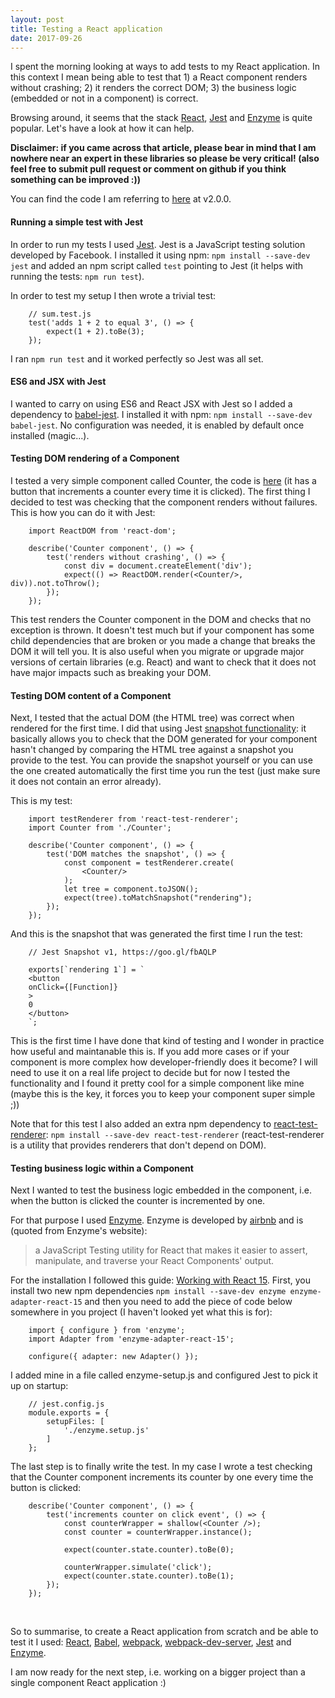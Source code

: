 ```yaml
---
layout: post
title: Testing a React application
date: 2017-09-26
---
```


I spent the morning looking at ways to add tests to my React application. In this context I mean being able to test that 1) a React component renders without crashing; 2) it renders the correct DOM; 3) the business logic (embedded or not in a component) is correct.

Browsing around, it seems that the stack [React](https://facebook.github.io/react/), [Jest](https://facebook.github.io/jest/) and [Enzyme](http://airbnb.io/enzyme/) is quite popular.
Let's have a look at how it can help.

**Disclaimer: if you came across that article, please bear in mind that I am nowhere near an expert in these libraries so please be very critical! (also feel free to submit pull request or comment on github if you think something can be improved :))**

You can find the code I am referring to [here](https://github.com/caroleolivier/minimal-react-starter/tree/v2.0.0) at v2.0.0.

#### Running a simple test with Jest

In order to run my tests I used [Jest](https://facebook.github.io/jest/). Jest is a JavaScript testing solution developed by Facebook. I installed it using npm: `npm install --save-dev jest` and added an npm script called `test` pointing to Jest (it helps with running the tests: `npm run test`).

In order to test my setup I then wrote a trivial test:
```
    // sum.test.js
    test('adds 1 + 2 to equal 3', () => {
        expect(1 + 2).toBe(3);
    });
```
I ran `npm run test` and it worked perfectly so Jest was all set.


#### ES6 and JSX with Jest

I wanted to carry on using ES6 and React JSX with Jest so I added a dependency to [babel-jest](https://github.com/facebook/jest/tree/master/packages/babel-jest). I installed it with npm: `npm install --save-dev babel-jest`.
No configuration was needed, it is enabled by default once installed (magic...).


#### Testing DOM rendering of a Component

I tested a very simple component called Counter, the code is [here](https://github.com/caroleolivier/minimal-react-starter/blob/master/src/Counter.js) (it has a button that increments a counter every time it is clicked).
The first thing I decided to test was checking that the component renders without failures. This is how you can do it with Jest:
```
    import ReactDOM from 'react-dom';

    describe('Counter component', () => {
        test('renders without crashing', () => {
            const div = document.createElement('div');
            expect(() => ReactDOM.render(<Counter/>, div)).not.toThrow();
        });
    });
```
This test renders the Counter component in the DOM and checks that no exception is thrown. It doesn't test much but if your component has some child dependencies that are broken or you made a change that breaks the DOM it will tell you.
It is also useful when you migrate or upgrade major versions of certain libraries (e.g. React) and want to check that it does not have major impacts such as breaking your DOM.


#### Testing DOM content of a Component

Next, I tested that the actual DOM (the HTML tree) was correct when rendered for the first time. I did that using Jest [snapshot functionality](https://facebook.github.io/jest/docs/en/snapshot-testing.html): it basically allows you to check that the DOM generated for your component hasn't changed by comparing the HTML tree against a snapshot you provide to the test. You can provide the snapshot yourself or you can use the one created automatically the first time you run the test (just make sure it does not contain an error already).

This is my test:
```
    import testRenderer from 'react-test-renderer';
    import Counter from './Counter';

    describe('Counter component', () => {
        test('DOM matches the snapshot', () => {
            const component = testRenderer.create(
                <Counter/>
            );
            let tree = component.toJSON();
            expect(tree).toMatchSnapshot("rendering");
        });
    });
```
And this is the snapshot that was generated the first time I run the test:
```
    // Jest Snapshot v1, https://goo.gl/fbAQLP

    exports[`rendering 1`] = `
    <button
    onClick={[Function]}
    >
    0
    </button>
    `;
```
This is the first time I have done that kind of testing and I wonder in practice how useful and maintanable this is. If you add more cases or if your component is more complex how developer-friendly does it become? I will need to use it on a real life project to decide but for now I tested the functionality and I found it pretty cool for a simple component like mine (maybe this is the key, it forces you to keep your component super simple ;))

Note that for this test I also added an extra npm dependency to [react-test-renderer](https://www.npmjs.com/package/react-test-renderer): `npm install --save-dev react-test-renderer` (react-test-renderer is a utility that provides renderers that don't depend on DOM).


#### Testing business logic within a Component

Next I wanted to test the business logic embedded in the component, i.e. when the button is clicked the counter is incremented by one.

For that purpose I used [Enzyme](http://airbnb.io/enzyme/). Enzyme is developed by [airbnb](https://www.airbnb.co.uk/about/about-us) and is (quoted from Enzyme's website):

>  a JavaScript Testing utility for React that makes it easier to assert, manipulate, and traverse your React Components' output. 

For the installation I followed this guide: [Working with React 15](http://airbnb.io/enzyme/docs/installation/react-15.html). First, you install two new npm dependencies `npm install --save-dev enzyme enzyme-adapter-react-15` and then you need to add the piece of code below somewhere in you project (I haven't looked yet what this is for):
```
    import { configure } from 'enzyme';
    import Adapter from 'enzyme-adapter-react-15';

    configure({ adapter: new Adapter() });
```
I added mine in a file called enzyme-setup.js and configured Jest to pick it up on startup:
```
    // jest.config.js
    module.exports = {
        setupFiles: [
            './enzyme.setup.js'
        ]
    };
```
The last step is to finally write the test. In my case I wrote a test checking that the Counter component increments its counter by one every time the button is clicked:
```
    describe('Counter component', () => {
        test('increments counter on click event', () => {
            const counterWrapper = shallow(<Counter />);
            const counter = counterWrapper.instance();

            expect(counter.state.counter).toBe(0);

            counterWrapper.simulate('click');
            expect(counter.state.counter).toBe(1);
        });
    });
```

<br/>

So to summarise, to create a React application from scratch and be able to test it I used: [React](https://facebook.github.io/react/), [Babel](https://babeljs.io), [webpack](webpack.js.org), [webpack-dev-server](https://webpack.js.org/configuration/dev-server/), [Jest](https://facebook.github.io/jest/) and [Enzyme](airbnb.io/enzyme/).

I am now ready for the next step, i.e. working on a bigger project than a single component React application :)